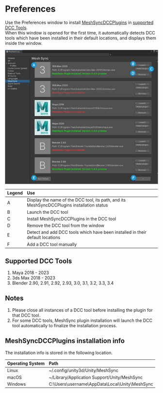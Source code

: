 # Preferences

Use the Preferences window to install 
[MeshSyncDCCPlugins](https://docs.unity3d.com/Packages/com.unity.meshsync.dcc-plugins@latest)
in [supported DCC Tools](#supported-dcc-tools).  
When this window is opened for the first time, 
it automatically detects DCC tools which have been 
installed in their default locations, and 
displays them inside the window.

![Preferences](images/Preferences.png)

| Legend  | Use                                                                                       | 
| :---    | :---                                                                                      | 
| A       | Display the name of the DCC tool, its path, and its MeshSyncDCCPlugins installation status|   
| B       | Launch the DCC tool                                                                       |   
| C       | Install MeshSyncDCCPlugins in the DCC tool                                                |  
| D       | Remove the DCC tool from the window                                                       |   
| E       | Detect and add DCC tools which have been installed in their default locations             |  
| F       | Add a DCC tool manually                                                                   | 

## Supported DCC Tools

1. Maya 2018 - 2023
2. 3ds Max 2018 - 2023
3. Blender 2.90, 2.91, 2.92, 2.93, 3.0, 3.1, 3.2, 3.3, 3.4

## Notes

1. Please close all instances of a DCC tool before installing the plugin for that DCC tool.
2. For some DCC tools, MeshSync plugin installation will launch the DCC tool automatically 
   to finalize the installation process.

## MeshSyncDCCPlugins installation info

The installation info is stored in the following location.

| Operating System  | Path                                              | 
| :---              | :---                                              | 
| Linux             | ~/.config/unity3d/Unity/MeshSync                  |   
| macOS             | ~/Library/Application Support/Unity/MeshSync      |   
| Windows           | C:\Users\username\AppData\Local\Unity\MeshSync    |  


